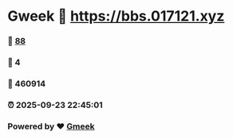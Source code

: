 # Gweek :link: https://bbs.017121.xyz 
### :page_facing_up: [88](https://bbs.017121.xyz/tag.html) 
### :speech_balloon: 4 
### :hibiscus: 460914 
### :alarm_clock: 2025-09-23 22:45:01 
### Powered by :heart: [Gmeek](https://github.com/Meekdai/Gmeek)

